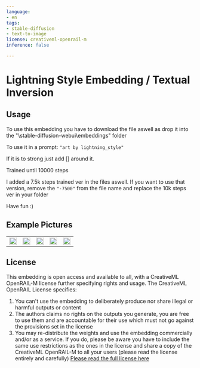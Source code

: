 ```yaml
---
language:
- en
tags:
- stable-diffusion
- text-to-image
license: creativeml-openrail-m
inference: false

---
```


# Lightning Style Embedding / Textual Inversion

## Usage
To use this embedding you have to download the file aswell as drop it into the "\stable-diffusion-webui\embeddings" folder

To use it in a prompt: ```"art by lightning_style"```

If it is to strong just add [] around it.

Trained until 10000 steps

I added a 7.5k steps trained ver in the files aswell. If you want to use that version, remove the ```"-7500"``` from the file name and replace the 10k steps ver in your folder

Have fun :)

## Example Pictures

<table>
  <tr>
    <td><img src=https://i.imgur.com/HNHRcZg.png width=100% height=100%/></td>
    <td><img src=https://i.imgur.com/8B31Umz.png width=100% height=100%/></td>
    <td><img src=https://i.imgur.com/88sHalA.png width=100% height=100%/></td>
    <td><img src=https://i.imgur.com/WhlLomb.png width=100% height=100%/></td>
    <td><img src=https://i.imgur.com/a1Usv3u.png width=100% height=100%/></td>
   </tr>
</table>

## License

This embedding is open access and available to all, with a CreativeML OpenRAIL-M license further specifying rights and usage.
The CreativeML OpenRAIL License specifies: 

1. You can't use the embedding to deliberately produce nor share illegal or harmful outputs or content 
2. The authors claims no rights on the outputs you generate, you are free to use them and are accountable for their use which must not go against the provisions set in the license
3. You may re-distribute the weights and use the embedding commercially and/or as a service. If you do, please be aware you have to include the same use restrictions as the ones in the license and share a copy of the CreativeML OpenRAIL-M to all your users (please read the license entirely and carefully)
[Please read the full license here](https://huggingface.co/spaces/CompVis/stable-diffusion-license)